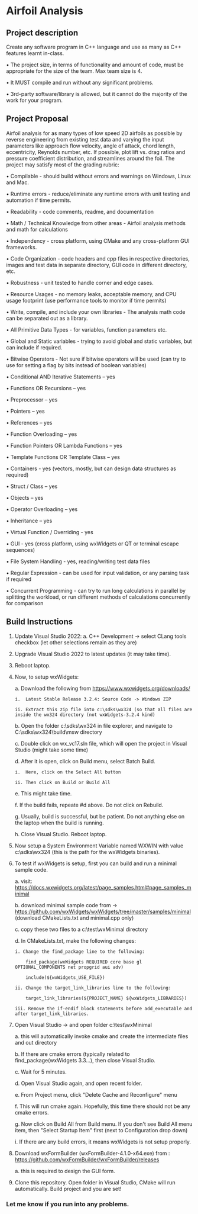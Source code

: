 # Airfoil Analysis

## Project description
Create any software program in C++ language and use as many as C++ features learnt in-class.

• The project size, in terms of functionality and amount of code, must be appropriate for the size of the team. Max team size is 4.

• It MUST compile and run without any significant problems.

• 3rd-party software/library is allowed, but it cannot do the majority of the work for your program.


## Project Proposal
Airfoil analysis for as many types of low speed 2D airfoils as possible by reverse engineering from existing test data and varying the input parameters like approach flow velocity, angle of attack, chord length, eccentricity, Reynolds number, etc. If possible, plot lift vs. drag ratios and pressure coefficient distribution, and streamlines around the foil. 
The project may satisfy most of the grading rubric:

•	Compilable - should build without errors and warnings on Windows, Linux and Mac.

•	Runtime errors - reduce/eliminate any runtime errors with unit testing and automation if time permits.

•	Readability - code comments, readme, and documentation

•	Math / Technical Knowledge from other areas - Airfoil analysis methods and math for calculations

•	Independency - cross platform, using CMake and any cross-platform GUI frameworks.

•	Code Organization - code headers and cpp files in respective directories, images and test data in separate directory, GUI code in different directory, etc.

•	Robustness - unit tested to handle corner and edge cases.

•	Resource Usages - no memory leaks, acceptable memory, and CPU usage footprint (use performance tools to monitor if time permits)

•	Write, compile, and include your own libraries - The analysis math code can be separated out as a library.

•	All Primitive Data Types - for variables, function parameters etc.

•	Global and Static variables - trying to avoid global and static variables, but can include if required.

•	Bitwise Operators - Not sure if bitwise operators will be used (can try to use for setting a flag by bits instead of boolean variables)

•	Conditional AND Iterative Statements – yes

•	Functions OR Recursions – yes

•	Preprocessor – yes

•	Pointers – yes

•	References – yes

•	Function Overloading – yes

•	Function Pointers OR Lambda Functions – yes

•	Template Functions OR Template Class – yes

•	Containers - yes (vectors, mostly, but can design data structures as required)

•	Struct / Class – yes

•	Objects – yes

•	Operator Overloading – yes

•	Inheritance – yes

•	Virtual Function / Overriding - yes

•	GUI - yes (cross platform, using wxWidgets or QT or terminal escape sequences)

•	File System Handling - yes, reading/writing test data files

•	Regular Expression - can be used for input validation, or any parsing task if required

•	Concurrent Programming - can try to run long calculations in parallel by splitting the workload, or run different methods of calculations concurrently for comparison


## Build Instructions
1. Update Visual Studio 2022:
	a.	C++ Development -> select CLang tools checkbox (let other selections remain as they are)

2.	Upgrade Visual Studio 2022 to latest updates (it may take time).

3.	Reboot laptop.

4.	Now, to setup wxWidgets:

	a.	Download the following from https://www.wxwidgets.org/downloads/

		i.	Latest Stable Release 3.2.4: Source Code -> Windows ZIP

		ii.	Extract this zip file into c:\sdks\wx324 (so that all files are inside the wx324 directory (not wxWidgets-3.2.4 kind)

	b.	Open the folder c:\sdks\wx324 in file explorer, and navigate to C:\sdks\wx324\build\msw directory

	c.	Double click on wx_vc17.sln file, which will open the project in Visual Studio (might take some time)

	d.	After it is open, click on Build menu, select Batch Build.

		i.	Here, click on the Select All button

		ii.	Then click on Build or Build All

	e.	This might take time.

	f.	If the build fails, repeate #d above. Do not click on Rebuild.

	g.	Usually, build is successful, but be patient. Do not anything else on the laptop when the build is running.

	h.	Close Visual Studio. Reboot laptop.


6.	Now setup a System Environment Variable named WXWIN with value c:\sdks\wx324 (this is the path for the wxWidgets binaries).

7.	To test if wxWidgets is setup, first you can build and run a minimal sample code.

	a. visit: https://docs.wxwidgets.org/latest/page_samples.html#page_samples_minimal

	b. download minimal sample code from -> https://github.com/wxWidgets/wxWidgets/tree/master/samples/minimal (download CMakeLists.txt and minimal.cpp only)

	c. copy these two files to a c:\test\wxMinimal directory

	d. In CMakeLists.txt, make the following changes:

		i. Change the find_package line to the following:

			find_package(wxWidgets REQUIRED core base gl OPTIONAL_COMPONENTS net propgrid aui adv)
  	
			include(${wxWidgets_USE_FILE})
  	
		ii. Change the target_link_libraries line to the following:

			target_link_libraries(${PROJECT_NAME} ${wxWidgets_LIBRARIES})
  	
		iii. Remove the if-endif block statements before add_executable and after target_link_libraries.

	
9.	Open Visual Studio -> and open folder c:\test\wxMinimal

	a.	this will automatically invoke cmake and create the intermediate files and out directory

	b.	If there are cmake errors (typically related to find_package(wxWidgets 3.3...), then close Visual Studio.

	c.	Wait for 5 minutes.

	d.	Open Visual Studio again, and open recent folder.

	e.	From Project menu, click "Delete Cache and Reconfigure" menu

	f.	This will run cmake again. Hopefully, this time there should not be any cmake errors.

	g.	Now click on Build All from Build menu. If you don't see Build All menu item, then "Select Startup Item" first (next to Configuration drop down)

	i. 	If there are any build errors, it means wxWidgets is not setup properly.


11.	Download wxFormBuilder (wxFormBuilder-4.1.0-x64.exe) from : https://github.com/wxFormBuilder/wxFormBuilder/releases

	a.	this is required to design the GUI form.

13. Clone this repository. Open folder in Visual Studio, CMake will run automatically. Build project and you are set!

### Let me know if you run into any problems.
